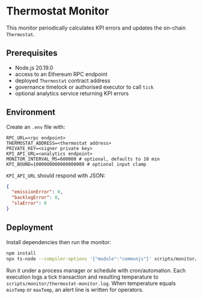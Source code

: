# Thermostat Monitor

This monitor periodically calculates KPI errors and updates the on-chain `Thermostat`.

## Prerequisites

- Node.js 20.19.0
- access to an Ethereum RPC endpoint
- deployed `Thermostat` contract address
- governance timelock or authorised executor to call `tick`
- optional analytics service returning KPI errors

## Environment

Create an `.env` file with:

```env
RPC_URL=<rpc endpoint>
THERMOSTAT_ADDRESS=<thermostat address>
PRIVATE_KEY=<signer private key>
KPI_API_URL=<analytics endpoint>
MONITOR_INTERVAL_MS=600000 # optional, defaults to 10 min
KPI_BOUND=1000000000000000000 # optional input clamp
```

`KPI_API_URL` should respond with JSON:

```json
{
  "emissionError": 0,
  "backlogError": 0,
  "slaError": 0
}
```

## Deployment

Install dependencies then run the monitor:

```sh
npm install
npx ts-node --compiler-options '{"module":"commonjs"}' scripts/monitor/thermostat-kpis.ts
```

Run it under a process manager or schedule with cron/automation. Each execution logs a tick transaction and resulting temperature to `scripts/monitor/thermostat-monitor.log`. When temperature equals `minTemp` or `maxTemp`, an alert line is written for operators.
